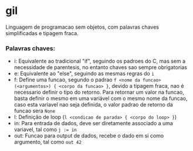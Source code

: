 # gil


Linguagem de programacao sem objetos, com palavras chaves simplificadas e tipagem fraca.

### Palavras chaves:

* i: Equivalente ao tradicional "if", seguindo os padroes do C, mas sem a necessidade de parentesis, no entanto chaves sao sempre obrigatorias
* e: Equivalente ao "else", seguindo as mesmas regras do `i`
* f: Define uma funcao, segundo o padrao `f <nome da funcao>(<argumentos>) { <corpo da funcao> }`, devido a tipagem fraca, nao é necessario definir o tipo do retorno. Para retornar um valor na funcao, basta definir o mesmo em uma variável com o mesmo nome da funcao, caso esta variavel nao seja definida, o valor padrao de retorno da funcao sera `None`
* l: Definição de loop (`l <condicao de parada> { <corpo do loop> }`)
* in: Para entrada de dados, deve ser diretamente associado a uma variavel, tal como `j := in`
* out: Funcao para output de dados, recebe o dado em si como argumento, tal como `out 42`

